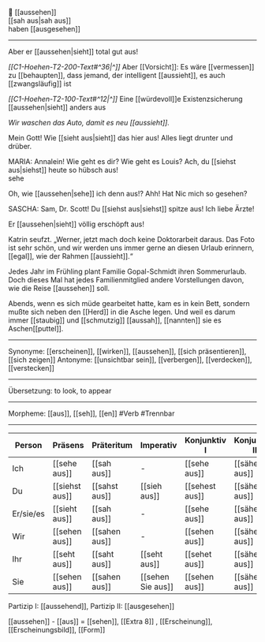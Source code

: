 👀 [[aussehen]]  
[[sah aus|sah aus]]  
haben [[ausgesehen]]

---

Aber er [[aussehen|sieht]] total gut aus!

_[[C1-Hoehen-T2-200-Text#^36|^]]_ Aber [[Vorsicht]]: Es wäre [[vermessen]] zu [[behaupten]], dass jemand, der intelligent [[aussieht]], es auch [[zwangsläufig]] ist

_[[C1-Hoehen-T2-100-Text#^12|^]]_ Eine [[würdevoll]]e Existenzsicherung [[aussehen|sieht]] anders aus

_Wir waschen das Auto, damit es neu [[aussieht]]._

Mein Gott! Wie [[sieht aus|sieht]] das hier aus! Alles liegt drunter und drüber.

MARIA: Annalein! Wie geht es dir? Wie geht es Louis? Ach, du [[siehst aus|siehst]] heute so hübsch aus!  
sehe

Oh, wie [[aussehen|sehe]] ich denn aus!? Ahh! Hat Nic mich so gesehen?

SASCHA: Sam, Dr. Scott! Du [[siehst aus|siehst]] spitze aus! Ich liebe Ärzte!

Er [[aussehen|sieht]] völlig erschöpft aus!

Katrin seufzt. „Werner, jetzt mach doch keine Doktorarbeit daraus. Das Foto ist sehr schön, und wir werden uns immer gerne an diesen Urlaub erinnern, [[egal]], wie der Rahmen [[aussieht]].“

Jedes Jahr im Frühling plant Familie Gopal-Schmidt ihren Sommerurlaub. Doch dieses Mal hat jedes Familienmitglied andere Vorstellungen davon, wie die Reise [[aussehen]] soll.

Abends, wenn es sich müde gearbeitet hatte, kam es in kein Bett, sondern mußte sich neben den [[Herd]] in die Asche legen. Und weil es darum immer [[staubig]] und [[schmutzig]] [[aussah]], [[nannten]] sie es Aschen[[puttel]].

---

Synonyme: [[erscheinen]], [[wirken]], [[aussehen]], [[sich präsentieren]], [[sich zeigen]]
Antonyme: [[unsichtbar sein]], [[verbergen]], [[verdecken]], [[verstecken]]

---

Übersetzung: to look, to appear

---

Morpheme: [[aus]], [[seh]], [[en]]
#Verb #Trennbar

---

| Person    | Präsens        | Präteritum    | Imperativ         | Konjunktiv I   | Konjunktiv II  |
| --------- | -------------- | ------------- | ----------------- | -------------- | -------------- |
| Ich       | [[sehe aus]]   | [[sah aus]]   | -                 | [[sehe aus]]   | [[sähe aus]]   |
| Du        | [[siehst aus]] | [[sahst aus]] | [[sieh aus]]      | [[sehest aus]] | [[sähest aus]] |
| Er/sie/es | [[sieht aus]]  | [[sah aus]]   | -                 | [[sehe aus]]   | [[sähe aus]]   |
| Wir       | [[sehen aus]]  | [[sahen aus]] | -                 | [[sehen aus]]  | [[sähen aus]]  |
| Ihr       | [[seht aus]]   | [[saht aus]]  | [[seht aus]]      | [[sehet aus]]  | [[sähet aus]]  |
| Sie       | [[sehen aus]]  | [[sahen aus]] | [[sehen Sie aus]] | [[sehen aus]]  | [[sähen aus]]  |

Partizip I: [[aussehend]], Partizip II: [[ausgesehen]]

[[aussehen]] - [[aus]] = [[sehen]], [[Extra 8]]
, [[Erscheinung]], [[Erscheinungsbild]], [[Form]]